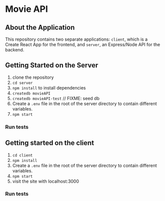# Movie API

## About the Application

This repository contains two separate applications: `client`, which is a Create React App for the frontend, and `server`, an Express/Node API for the backend.

## Getting Started on the Server

1. clone the repository
2. `cd server`
3. `npm install` to install dependencies
4. `createdb movieAPI`
5. `createdb movieAPI-test`
// FIXME: seed db
6. Create a `.env` file in the root of the server directory to contain different variables.
7. `npm start`

### Run tests


## Getting started on the client

1. `cd client`
2. `npm install`
3. Create a `.env` file in the root of the server directory to contain different variables.
4. `npm start` 
5. visit the site with localhost:3000

### Run tests